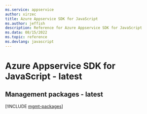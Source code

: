 ```yaml
---
ms.service: appservice
author: xirzec
title: Azure Appservice SDK for JavaScript
ms.author: jeffish
description: Reference for Azure Appservice SDK for JavaScript
ms.data: 08/15/2022
ms.topic: reference
ms.devlang: javascript
---
```

# Azure Appservice SDK for JavaScript - latest

## Management packages - latest
[!INCLUDE [mgmt-packages](appservice-mgmt-index.md)]